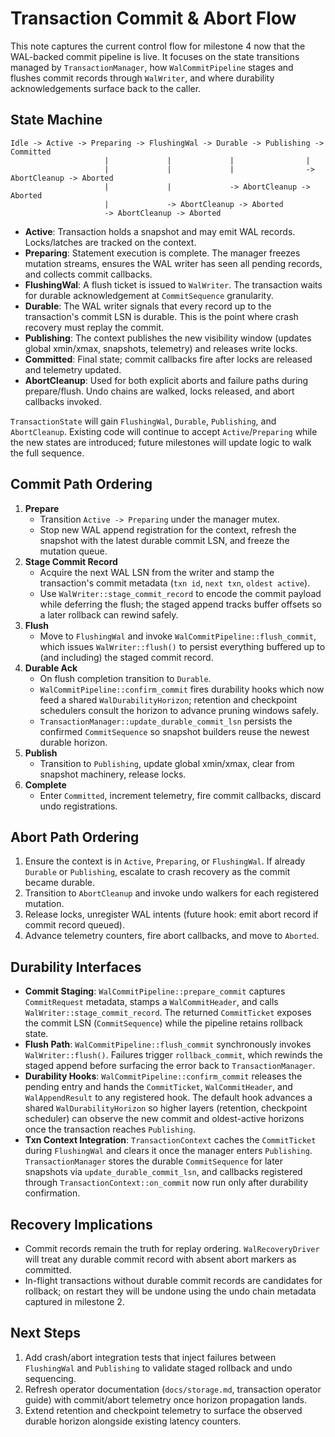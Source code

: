 # Transaction Commit & Abort Flow

This note captures the current control flow for milestone 4 now that the WAL-backed commit pipeline is live. It focuses on the state transitions managed by `TransactionManager`, how `WalCommitPipeline` stages and flushes commit records through `WalWriter`, and where durability acknowledgements surface back to the caller.

## State Machine

```
Idle -> Active -> Preparing -> FlushingWal -> Durable -> Publishing -> Committed
                     |             |             |                |
                     |             |             |                -> AbortCleanup -> Aborted
                     |             |             -> AbortCleanup -> Aborted
                     |             -> AbortCleanup -> Aborted
                     -> AbortCleanup -> Aborted
```

- **Active**: Transaction holds a snapshot and may emit WAL records. Locks/latches are tracked on the context.
- **Preparing**: Statement execution is complete. The manager freezes mutation streams, ensures the WAL writer has seen all pending records, and collects commit callbacks.
- **FlushingWal**: A flush ticket is issued to `WalWriter`. The transaction waits for durable acknowledgement at `CommitSequence` granularity.
- **Durable**: The WAL writer signals that every record up to the transaction's commit LSN is durable. This is the point where crash recovery must replay the commit.
- **Publishing**: The context publishes the new visibility window (updates global xmin/xmax, snapshots, telemetry) and releases write locks.
- **Committed**: Final state; commit callbacks fire after locks are released and telemetry updated.
- **AbortCleanup**: Used for both explicit aborts and failure paths during prepare/flush. Undo chains are walked, locks released, and abort callbacks invoked.

`TransactionState` will gain `FlushingWal`, `Durable`, `Publishing`, and `AbortCleanup`. Existing code will continue to accept `Active`/`Preparing` while the new states are introduced; future milestones will update logic to walk the full sequence.

## Commit Path Ordering

1. **Prepare**
   - Transition `Active -> Preparing` under the manager mutex.
   - Stop new WAL append registration for the context, refresh the snapshot with the latest durable commit LSN, and freeze the mutation queue.
2. **Stage Commit Record**
   - Acquire the next WAL LSN from the writer and stamp the transaction's commit metadata (`txn id`, `next txn`, `oldest active`).
   - Use `WalWriter::stage_commit_record` to encode the commit payload while deferring the flush; the staged append tracks buffer offsets so a later rollback can rewind safely.
3. **Flush**
   - Move to `FlushingWal` and invoke `WalCommitPipeline::flush_commit`, which issues `WalWriter::flush()` to persist everything buffered up to (and including) the staged commit record.
4. **Durable Ack**
   - On flush completion transition to `Durable`.
   - `WalCommitPipeline::confirm_commit` fires durability hooks which now feed a shared `WalDurabilityHorizon`; retention and checkpoint schedulers consult the horizon to advance pruning windows safely.
   - `TransactionManager::update_durable_commit_lsn` persists the confirmed `CommitSequence` so snapshot builders reuse the newest durable horizon.
5. **Publish**
   - Transition to `Publishing`, update global xmin/xmax, clear from snapshot machinery, release locks.
6. **Complete**
   - Enter `Committed`, increment telemetry, fire commit callbacks, discard undo registrations.

## Abort Path Ordering

1. Ensure the context is in `Active`, `Preparing`, or `FlushingWal`. If already `Durable` or `Publishing`, escalate to crash recovery as the commit became durable.
2. Transition to `AbortCleanup` and invoke undo walkers for each registered mutation.
3. Release locks, unregister WAL intents (future hook: emit abort record if commit record queued).
4. Advance telemetry counters, fire abort callbacks, and move to `Aborted`.

## Durability Interfaces

- **Commit Staging**: `WalCommitPipeline::prepare_commit` captures `CommitRequest` metadata, stamps a `WalCommitHeader`, and calls `WalWriter::stage_commit_record`. The returned `CommitTicket` exposes the commit LSN (`CommitSequence`) while the pipeline retains rollback state.
- **Flush Path**: `WalCommitPipeline::flush_commit` synchronously invokes `WalWriter::flush()`. Failures trigger `rollback_commit`, which rewinds the staged append before surfacing the error back to `TransactionManager`.
- **Durability Hooks**: `WalCommitPipeline::confirm_commit` releases the pending entry and hands the `CommitTicket`, `WalCommitHeader`, and `WalAppendResult` to any registered hook. The default hook advances a shared `WalDurabilityHorizon` so higher layers (retention, checkpoint scheduler) can observe the new commit and oldest-active horizons once the transaction reaches `Publishing`.
- **Txn Context Integration**: `TransactionContext` caches the `CommitTicket` during `FlushingWal` and clears it once the manager enters `Publishing`. `TransactionManager` stores the durable `CommitSequence` for later snapshots via `update_durable_commit_lsn`, and callbacks registered through `TransactionContext::on_commit` now run only after durability confirmation.

## Recovery Implications

- Commit records remain the truth for replay ordering. `WalRecoveryDriver` will treat any durable commit record with absent abort markers as committed.
- In-flight transactions without durable commit records are candidates for rollback; on restart they will be undone using the undo chain metadata captured in milestone 2.

## Next Steps

1. Add crash/abort integration tests that inject failures between `FlushingWal` and `Publishing` to validate staged rollback and undo sequencing.
2. Refresh operator documentation (`docs/storage.md`, transaction operator guide) with commit/abort telemetry once horizon propagation lands.
3. Extend retention and checkpoint telemetry to surface the observed durable horizon alongside existing latency counters.
